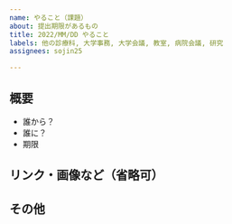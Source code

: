 ```yaml
---
name: やること（課題）
about: 提出期限があるもの
title: 2022/MM/DD やること
labels: 他の診療科, 大学事務, 大学会議, 教室, 病院会議, 研究
assignees: sojin25

---
```


## 概要
- 誰から？
- 誰に？
- 期限

## リンク・画像など（省略可）

## その他
